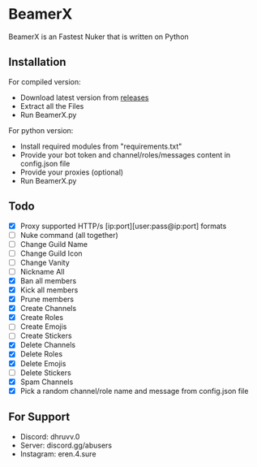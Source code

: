 # BeamerX
BeamerX is an Fastest Nuker that is written on Python
## Installation
For compiled version:

- Download latest version from [releases](https://github.com/dhruv4sure/BeamerX/releases/tag/V1)
- Extract all the Files
- Run BeamerX.py

For python version:

- Install required modules from "requirements.txt"
- Provide your bot token and channel/roles/messages content in config.json file
- Provide your proxies (optional)
- Run BeamerX.py
## Todo
- [x] Proxy supported HTTP/s [ip:port][user:pass@ip:port] formats
- [ ] Nuke command (all together)
- [ ] Change Guild Name
- [ ] Change Guild Icon
- [ ] Change Vanity
- [ ] Nickname All
- [x] Ban all members
- [x] Kick all members
- [x] Prune members
- [x] Create Channels
- [x] Create Roles
- [ ] Create Emojis
- [ ] Create Stickers
- [x] Delete Channels
- [x] Delete Roles
- [x] Delete Emojis
- [ ] Delete Stickers
- [x] Spam Channels
- [x] Pick a random channel/role name and message from config.json file
## For Support
- Discord: dhruvv.0 
- Server: discord.gg/abusers
- Instagram: eren.4.sure
